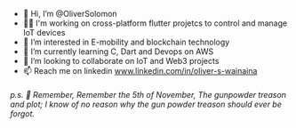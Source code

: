 - 👋 Hi, I’m @OliverSolomon
- 👨‍🔧 I'm working on cross-platform flutter projetcs to control and manage IoT devices
- 👀 I’m interested in E-mobility and blockchain technology
- 🌱 I’m currently learning C, Dart and Devops on AWS
- 💞️ I’m looking to collaborate on IoT and Web3 projects
- 📫 Reach me on linkedin www.linkedin.com/in/oliver-s-wainaina



 ###### p.s. 🥸 *Remember, Remember the 5th of November, The gunpowder treason and plot; I know of no reason why the gun powder treason should ever be forgot.*

<!---
OliverSolomon/OliverSolomon is a ✨ special ✨ repository because its `README.md` (this file) appears on your GitHub profile.
You can click the Preview link to take a look at your changes.
--->
